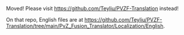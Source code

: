 Moved! Please visit https://github.com/Teyliu/PVZF-Translation instead!

On that repo, English files are at https://github.com/Teyliu/PVZF-Translation/tree/main/PvZ_Fusion_Translator/Localization/English.
